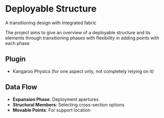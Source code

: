 # Deployable Structure
A transitioning design with integrated fabric

The project aims to give an overview of a deployable structure and its elements through transitioning phases with flexibility in adding points with each phase

## Plugin
- Kangaroo Physics (for one aspect only, not completely relying on it)

## Data Flow
- **Expansion Phase**: Deployment apertures
- **Structural Members**: Selecting cross-section options
- **Movable Points**: For support location
